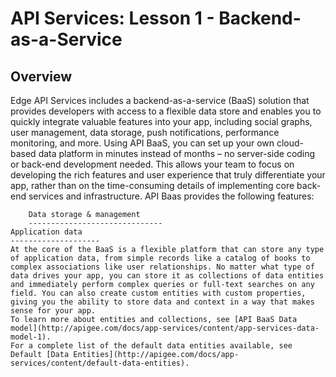 API Services: Lesson 1 - Backend-as-a-Service
=================================================

Overview
----------
Edge API Services includes a backend-as-a-service (BaaS) solution that provides developers with access to a flexible data store and enables you to quickly integrate valuable features into your app, including social graphs, user management, data storage, push notifications, performance monitoring, and more.
Using API BaaS, you can set up your own cloud-based data platform in minutes instead of months – no server-side coding or back-end development needed. This allows your team to focus on developing the rich features and user experience that truly differentiate your app, rather than on the time-consuming details of implementing core back-end services and infrastructure.
API Baas provides the following features:

        Data storage & management
        ------------------------------
	Application data 
	--------------------
	At the core of the BaaS is a flexible platform that can store any type of application data, from simple records like a catalog of books to complex associations like user relationships. No matter what type of data drives your app, you can store it as collections of data entities and immediately perform complex queries or full-text searches on any field. You can also create custom entities with custom properties, giving you the ability to store data and context in a way that makes sense for your app.
	To learn more about entities and collections, see [API BaaS Data model](http://apigee.com/docs/app-services/content/app-services-data-model-1).
	For a complete list of the default data entities available, see Default [Data Entities](http://apigee.com/docs/app-services/content/default-data-entities).
